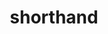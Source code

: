 ---
date:  ""
draft: false
title: "shorthand"
short: "shorthand"
thumb:
    image: "cover.jpg"
    anima: ""
    video: ""
layout: ""
weight: 13
lister: 6
format:
    media: "article"
    model: ""
    datum:
        data: ""
require:
    - prop: ""
      name: ""
      icon: ""
      desc: ""
metadata:
    index: false
    thumb: "cover.jpg"
    group: []
    author: ["Al Muhdil Karim"]
description: "Shorthand CSS menyederhanakan kode agar lebih ringkas, efisien, dan mudah dipahami."
---